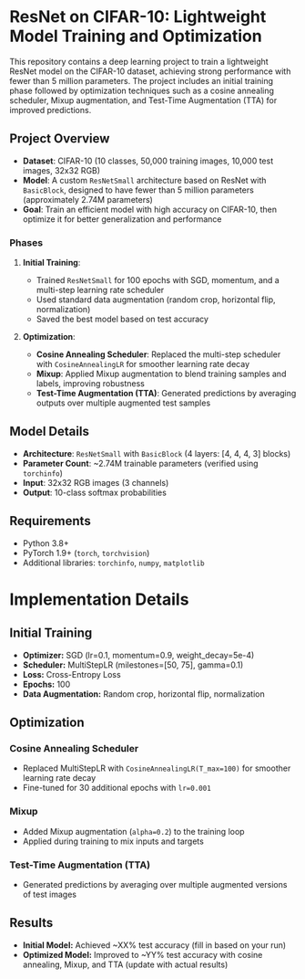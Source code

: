 # ResNet on CIFAR-10: Lightweight Model Training and Optimization

This repository contains a deep learning project to train a lightweight ResNet model on the CIFAR-10 dataset, achieving strong performance with fewer than 5 million parameters. The project includes an initial training phase followed by optimization techniques such as a cosine annealing scheduler, Mixup augmentation, and Test-Time Augmentation (TTA) for improved predictions.

## Project Overview

- **Dataset**: CIFAR-10 (10 classes, 50,000 training images, 10,000 test images, 32x32 RGB)
- **Model**: A custom `ResNetSmall` architecture based on ResNet with `BasicBlock`, designed to have fewer than 5 million parameters (approximately 2.74M parameters)
- **Goal**: Train an efficient model with high accuracy on CIFAR-10, then optimize it for better generalization and performance

### Phases
1. **Initial Training**:
   - Trained `ResNetSmall` for 100 epochs with SGD, momentum, and a multi-step learning rate scheduler
   - Used standard data augmentation (random crop, horizontal flip, normalization)
   - Saved the best model based on test accuracy

2. **Optimization**:
   - **Cosine Annealing Scheduler**: Replaced the multi-step scheduler with `CosineAnnealingLR` for smoother learning rate decay
   - **Mixup**: Applied Mixup augmentation to blend training samples and labels, improving robustness
   - **Test-Time Augmentation (TTA)**: Generated predictions by averaging outputs over multiple augmented test samples

## Model Details

- **Architecture**: `ResNetSmall` with `BasicBlock` (4 layers: [4, 4, 4, 3] blocks)
- **Parameter Count**: ~2.74M trainable parameters (verified using `torchinfo`)
- **Input**: 32x32 RGB images (3 channels)
- **Output**: 10-class softmax probabilities

## Requirements

- Python 3.8+
- PyTorch 1.9+ (`torch`, `torchvision`)
- Additional libraries: `torchinfo`, `numpy`, `matplotlib`

# Implementation Details

## Initial Training
- **Optimizer:** SGD (lr=0.1, momentum=0.9, weight_decay=5e-4)
- **Scheduler:** MultiStepLR (milestones=[50, 75], gamma=0.1)
- **Loss:** Cross-Entropy Loss
- **Epochs:** 100
- **Data Augmentation:** Random crop, horizontal flip, normalization

## Optimization

### Cosine Annealing Scheduler
- Replaced MultiStepLR with `CosineAnnealingLR(T_max=100)` for smoother learning rate decay
- Fine-tuned for 30 additional epochs with `lr=0.001`

### Mixup
- Added Mixup augmentation (`alpha=0.2`) to the training loop
- Applied during training to mix inputs and targets

### Test-Time Augmentation (TTA)
- Generated predictions by averaging over multiple augmented versions of test images

## Results
- **Initial Model:** Achieved ~XX% test accuracy (fill in based on your run)
- **Optimized Model:** Improved to ~YY% test accuracy with cosine annealing, Mixup, and TTA (update with actual results)

